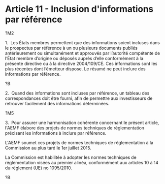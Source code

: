 # Article 11 - Inclusion d'informations par référence


?M2

1.  Les États membres permettent que des informations soient incluses dans le prospectus par référence à un ou plusieurs documents publiés antérieurement ou simultanément et approuvés par l’autorité compétente de l’État membre d’origine ou déposés auprès d’elle conformément à la présente directive ou à la directive 2004/109/CE. Ces informations sont les plus récentes dont l’émetteur dispose. Le résumé ne peut inclure des informations par référence.

?B

2.  Quand des informations sont incluses par référence, un tableau des correspondances doit être fourni, afin de permettre aux investisseurs de retrouver facilement des informations déterminées.

?M5

3.  Pour assurer une harmonisation cohérente concernant le présent article, l'AEMF élabore des projets de normes techniques de réglementation précisant les informations à inclure par référence.

L'AEMF soumet ces projets de normes techniques de réglementation à la Commission au plus tard le 1er juillet 2015.

La Commission est habilitée à adopter les normes techniques de réglementation visées au premier alinéa, conformément aux articles 10 à 14 du règlement (UE) no 1095/2010.

?B
